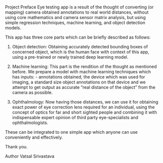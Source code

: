Project Preface
Eye testing app is a result of the thought of converting (or mapping) camera obtained annotations to real world distances, without using core mathematics and camera sensor matrix analysis, but using simple regression techniques, machine learning, and object detection models.

This app has three core parts which can be briefly described as follows:

1) Object detection: Obtaining accurately detected bounding boxes of concerned object, which is the human face with context of this app, using a pre-trained or newly trained deep learning model.

2) Machine learning: This part is the rendition of the thought as mentioned before. We prepare a model with machine learning techniques which has inputs: - annotations obtained, the device which was used for imaging, a standard size object annotations on that device and we attempt to get output as accurate “real distance of the object” from the camera as possible.

3) Ophthalmology: Now having those distances, we can use it for obtaining exact power of eye correction lens required for an individual, using the concept of optics for far and short sighted people and combining it with indispensable expert opinion of third party eye-specialists and ophthalmologists.

These can be integrated to one simple app which anyone can use conveniently and effectively.

Thank you.

Author 
Vatsal Srivastava
